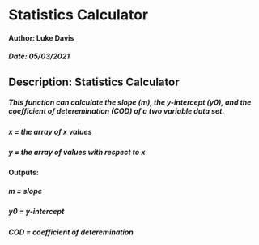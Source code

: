 # Statistics Calculator

#### Author: Luke Davis
##### Date: 05/03/2021
## Description: Statistics Calculator
##### This function can calculate the slope (m), the y-intercept (y0), and the coefficient of deteremination (COD) of a two variable data set.
##### x = the array of x values
#####  y = the array of values with respect to x
#### Outputs:
##### m = slope
##### y0 = y-intercept
##### COD = coefficient of deteremination
